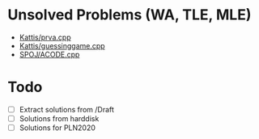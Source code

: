 # Unsolved Problems (WA, TLE, MLE)
- [Kattis/prva.cpp](Kattis/prva.cpp)
- [Kattis/guessinggame.cpp](Kattis/guessinggame.cpp)
- [SPOJ/ACODE.cpp](SPOJ/ACODE.cpp)

# Todo
- [ ] Extract solutions from /Draft
- [ ] Solutions from harddisk
- [ ] Solutions for PLN2020
